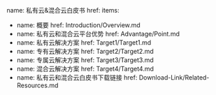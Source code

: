 name: 私有云&混合云白皮书
href: 
items:

- name: 概要
  href: Introduction/Overview.md
- name: 私有云和混合云平台优势
  href: Advantage/Point.md
- name: 私有云解决方案
  href: Target1/Target1.md
- name: 专有云解决方案
  href: Target2/Target2.md
- name: 专属云解决方案
  href: Target3/Target3.md
- name: 混合云解决方案
  href: Target4/Target4.md
- name: 私有云和混合云白皮书下载链接
  href: Download-Link/Related-Resources.md
